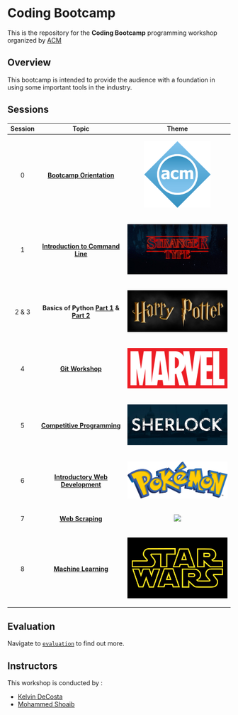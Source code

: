 # Coding Bootcamp

This is the repository for the **Coding Bootcamp** programming workshop organized by [ACM](https://github.com/acmbpdc)

## Overview

This bootcamp is intended to provide the audience with a foundation in using some important tools in the industry.

## Sessions

| Session | Topic | Theme|
| :-----: |:-------------:| :-----:|
| 0 | [**Bootcamp Orientation**](sessions/00-bootcamp-orientation) |<p align="center"><img src="assets/acm.png" height="150"></p>|
| 1 | [**Introduction to Command Line**](sessions/01-introduction-to-command-line) |<p align="center"><img src="assets/stranger-things.jpg" width="300"></p>|
| 2 & 3| **Basics of Python** [**Part 1**](sessions/02-basics-of-python) **&** [**Part 2**](sessions/03-basics-of-python) |<p align="center"><img src="assets/harry-potter.png" width="300"></p>|
| 4 | [**Git Workshop**](sessions/04-git-workshop) |<p align="center"><img src="assets/marvel.png" width="300"></p>|
| 5 | [**Competitive Programming**](sessions/05-competitive-programming) |<p align="center"><img src="assets/sherlock.jpg" width="300"></p>|
| 6 | [**Introductory Web Development**](sessions/06-introductory-web-development) |<p align="center"><img src="assets/pokemon.webp" width="300"></p>|
| 7 | [**Web Scraping**](sessions/07-web-scraping) |<p align="center"><img src="assets/" width="300"></p>|
| 8 | [**Machine Learning**](sessions/08-machine-learning) |<p align="center"><img src="assets/starwars.png" width="300"></p>|

## Evaluation

Navigate to [`evaluation`](./evaluation/) to find out more.

## Instructors

This workshop is conducted by :

*   [Kelvin DeCosta](https://github.com/kelvindecosta)
*   [Mohammed Shoaib](https://github.com/Mohammed-Shoaib)

